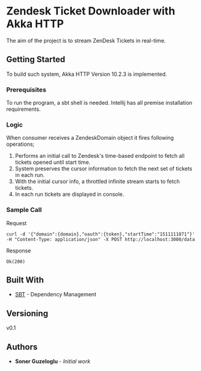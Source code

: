# Zendesk Ticket Downloader with Akka HTTP

The aim of the project is to stream ZenDesk Tickets in real-time.

## Getting Started

To build such system, Akka HTTP Version 10.2.3 is implemented.

### Prerequisites

To run the program, a sbt shell is needed. Intellij has all premise installation requirements.

### Logic
When consumer receives a ZendeskDomain object it fires following operations;
1. Performs an initial call to Zendesk's time-based endpoint to fetch all tickets opened until start time.
2. System preserves the cursor information to fetch the next set of tickets in each run.
3. With the initial cursor info, a throttled infinite stream starts to fetch tickets.
4. In each run tickets are displayed in console.
### Sample Call

Request
```
curl -d '{"domain":{domain},"oauth":{token},"startTime":"1511111871"}' -H "Content-Type: application/json" -X POST http://localhost:3000/data
```

Response
```
Ok(200)
```

## Built With

* [SBT](https://maven.apache.org/) - Dependency Management


## Versioning

v0.1

## Authors

* **Soner Guzeloglu** - *Initial work*



